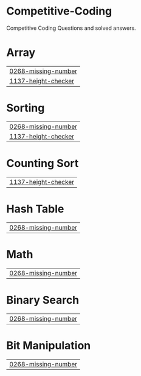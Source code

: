 # Competitive-Coding
Competitive Coding Questions and solved answers.


# Array
|  |
| ------- |
| [0268-missing-number](https://github.com/Gaurav8604/Competitive-Coding/tree/master/0268-missing-number) |
| [1137-height-checker](https://github.com/Gaurav8604/Competitive-Coding/tree/master/1137-height-checker) |
# Sorting
|  |
| ------- |
| [0268-missing-number](https://github.com/Gaurav8604/Competitive-Coding/tree/master/0268-missing-number) |
| [1137-height-checker](https://github.com/Gaurav8604/Competitive-Coding/tree/master/1137-height-checker) |
# Counting Sort
|  |
| ------- |
| [1137-height-checker](https://github.com/Gaurav8604/Competitive-Coding/tree/master/1137-height-checker) |
# Hash Table
|  |
| ------- |
| [0268-missing-number](https://github.com/Gaurav8604/Competitive-Coding/tree/master/0268-missing-number) |
# Math
|  |
| ------- |
| [0268-missing-number](https://github.com/Gaurav8604/Competitive-Coding/tree/master/0268-missing-number) |
# Binary Search
|  |
| ------- |
| [0268-missing-number](https://github.com/Gaurav8604/Competitive-Coding/tree/master/0268-missing-number) |
# Bit Manipulation
|  |
| ------- |
| [0268-missing-number](https://github.com/Gaurav8604/Competitive-Coding/tree/master/0268-missing-number) |